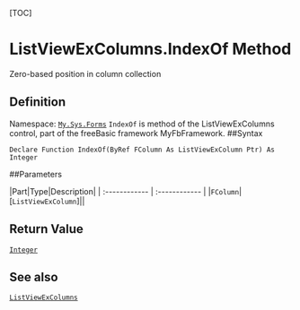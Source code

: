 [TOC]
# ListViewExColumns.IndexOf Method
Zero-based position in column collection
## Definition
Namespace: [`My.Sys.Forms`](My.Sys.Forms.md)
`IndexOf` is method of the ListViewExColumns control, part of the freeBasic framework MyFbFramework.
##Syntax
```freeBasic
Declare Function IndexOf(ByRef FColumn As ListViewExColumn Ptr) As Integer
```

##Parameters

|Part|Type|Description|
| :------------ | :------------ |
|`FColumn`|[`ListViewExColumn`]||

## Return Value
[`Integer`]("https://www.freebasic.net/wiki/KeyPgInteger")
## See also
[`ListViewExColumns`](ListViewExColumns.md)
